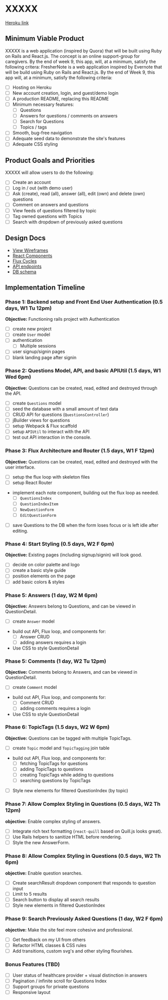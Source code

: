 # XXXXX
[Heroku link](https://www.heroku.com)

[heroku]: http://www.herokuapp.com

## Minimum Viable Product
XXXXX is a web application (inspired by Quora) that will be built using Ruby on Rails and React.js. The concept is an online support-group for caregivers. By the end of week 9, this app, will, at a minimum, satisfy the following critera:
FresherNote is a web application inspired by Evernote that will be build using Ruby on Rails and React.js.  By the end of Week 9, this app will, at a minimum, satisfy the following criteria:

- [ ] Hosting on Heroku
- [ ] New account creation, login, and guest/demo login
- [ ] A production README, replacing this README
- [ ] Minimum necessary features:
  - [ ] Questions
  - [ ] Answers for questions / comments on answers
  - [ ] Search for Questions
  - [ ] Topics / tags
- [ ] Smooth, bug-free navigation
- [ ] Adequate seed data to demonstrate the site's features
- [ ] Adequate CSS styling

## Product Goals and Priorities
XXXXX will allow users to do the following:
- [ ] Create an account
- [ ] Log in / out (with demo user)
- [ ] Ask (create), read (all), answer (all), edit (own) and delete (own) questions
- [ ] Comment on answers and questions
- [ ] View feeds of questions filtered by topic
- [ ] Tag owned questions with Topics
- [ ] Search with dropdown of previously asked questions

## Design Docs
* [View Wireframes][views]
* [React Components][components]
* [Flux Cycles][flux-cycles]
* [API endpoints][api-endpoints]
* [DB schema][schema]

[views]: docs/views.md
[components]: docs/components.md
[flux-cycles]: docs/flux-cycles.md
[api-endpoints]: docs/api-endpoints.md
[schema]: docs/schema.md

## Implementation Timeline

### Phase 1: Backend setup and Front End User Authentication (0.5 days, W1 Tu 12pm)

**Objective:** Functioning rails project with Authentication

- [ ] create new project
- [ ] create `User` model
- [ ] authentication
  - [ ] Multiple sessions
- [ ] user signup/signin pages
- [ ] blank landing page after signin

### Phase 2: Questions Model, API, and basic APIUtil (1.5 days, W1 Wed 6pm)

**Objective:** Questions can be created, read, edited and destroyed through
the API.

- [ ] create `Questions` model
- [ ] seed the database with a small amount of test data
- [ ] CRUD API for questions (`QuestionsController`)
- [ ] jBuilder views for questions
- [ ] setup Webpack & Flux scaffold
- [ ] setup `APIUtil` to interact with the API
- [ ] test out API interaction in the console.

### Phase 3: Flux Architecture and Router (1.5 days, W1 F 12pm)

**Objective:** Questions can be created, read, edited and destroyed with the
user interface.

- [ ] setup the flux loop with skeleton files
- [ ] setup React Router
- implement each note component, building out the flux loop as needed.
  - [ ] `QuestionsIndex`
  - [ ] `QuestionIndexItem`
  - [ ] `NewQuestionForm`
  - [ ] `EditQuestionForm`
- [ ] save Questions to the DB when the form loses focus or is left idle
  after editing.

### Phase 4: Start Styling (0.5 days, W2 F 6pm)

**Objective:** Existing pages (including signup/signin) will look good.

- [ ] decide on color palette and logo
- [ ] create a basic style guide
- [ ] position elements on the page
- [ ] add basic colors & styles

### Phase 5: Answers (1 day, W2 M 6pm)

**Objective:** Answers belong to Questions, and can be viewed in QuestionDetail.

- [ ] create `Answer` model
- build out API, Flux loop, and components for:
  - [ ] Answer CRUD
  - [ ] adding answers requires a login
- Use CSS to style QuestionDetail

### Phase 5: Comments (1 day, W2 Tu 12pm)

**Objective:** Comments belong to Answers, and can be viewed in QuestionDetail.

- [ ] create `Comment` model
- build out API, Flux loop, and components for:
  - [ ] Comment CRUD
  - [ ] adding comments requires a login
- Use CSS to style QuestionDetail

### Phase 6: TopicTags (1.5 days, W2 W 6pm)

**Objective:** Questions can be tagged with multiple TopicTags.

- [ ] create `Topic` model and `TopicTagging` join table
- build out API, Flux loop, and components for:
  - [ ] fetching TopicTags for questions
  - [ ] adding TopicTags to questions
  - [ ] creating TopicTags while adding to questions
  - [ ] searching questions by TopicTags
- [ ] Style new elements for filtered QuestionIndex (by topic)

### Phase 7: Allow Complex Styling in Questions (0.5 days, W2 Th 12pm)

**objective:** Enable complex styling of answers.

- [ ] Integrate rich text formatting (`react-quill` based on Quill.js looks great).
- [ ] Use Rails helpers to sanitize HTML before rendering.
- [ ] Style the new AnswerForm.

### Phase 8: Allow Complex Styling in Questions (0.5 days, W2 Th 6pm)

**objective:** Enable question searches.

- [ ] Create searchResult dropdown component that responds to question input
- [ ] Limit to 5 results
- [ ] Search button to display all search results
- [ ] Style new elements in filtered QuestionIndex

### Phase 9: Search Previously Asked Questions (1 day, W2 F 6pm)

**objective:** Make the site feel more cohesive and professional.

- [ ] Get feedback on my UI from others
- [ ] Refactor HTML classes & CSS rules
- [ ] Add transitions, custom svg's and other styling flourishes.

### Bonus Features (TBD)
- [ ] User status of healthcare provider + visual distinction in answers
- [ ] Pagination / infinite scroll for Questions Index
- [ ] Support groups for private questions
- [ ] Responsive layout
